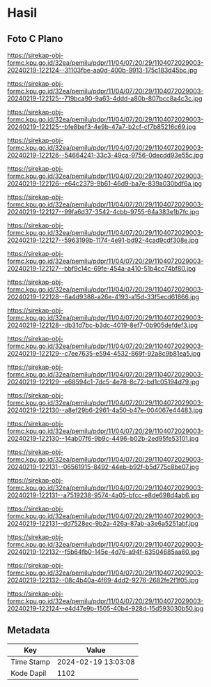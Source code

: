 # Hasil

## Foto C Plano

https://sirekap-obj-formc.kpu.go.id/32ea/pemilu/pdpr/11/04/07/20/29/1104072029003-20240219-122124--31103fbe-aa0d-400b-9913-175c183d45bc.jpg

https://sirekap-obj-formc.kpu.go.id/32ea/pemilu/pdpr/11/04/07/20/29/1104072029003-20240219-122125--719bca90-9a63-4ddd-a80b-807bcc8a4c3c.jpg

https://sirekap-obj-formc.kpu.go.id/32ea/pemilu/pdpr/11/04/07/20/29/1104072029003-20240219-122125--bfe8bef3-4e9b-47a7-b2cf-cf7b85216c69.jpg

https://sirekap-obj-formc.kpu.go.id/32ea/pemilu/pdpr/11/04/07/20/29/1104072029003-20240219-122126--54664241-33c3-49ca-9756-0decdd93e55c.jpg

https://sirekap-obj-formc.kpu.go.id/32ea/pemilu/pdpr/11/04/07/20/29/1104072029003-20240219-122126--e64c2379-9b61-46d9-ba7e-839a030bdf6a.jpg

https://sirekap-obj-formc.kpu.go.id/32ea/pemilu/pdpr/11/04/07/20/29/1104072029003-20240219-122127--99fa6d37-3542-4cbb-9755-64a383e1b7fc.jpg

https://sirekap-obj-formc.kpu.go.id/32ea/pemilu/pdpr/11/04/07/20/29/1104072029003-20240219-122127--5963199b-1174-4e91-bd92-4cad9cdf308e.jpg

https://sirekap-obj-formc.kpu.go.id/32ea/pemilu/pdpr/11/04/07/20/29/1104072029003-20240219-122127--bbf9c14c-69fe-454a-a410-51b4cc74bf80.jpg

https://sirekap-obj-formc.kpu.go.id/32ea/pemilu/pdpr/11/04/07/20/29/1104072029003-20240219-122128--6a4d9388-a26e-4193-a15d-33f5ecd61866.jpg

https://sirekap-obj-formc.kpu.go.id/32ea/pemilu/pdpr/11/04/07/20/29/1104072029003-20240219-122128--db31d7bc-b3dc-4019-8ef7-0b905defdef3.jpg

https://sirekap-obj-formc.kpu.go.id/32ea/pemilu/pdpr/11/04/07/20/29/1104072029003-20240219-122129--c7ee7635-e594-4532-869f-92a8c9b81ea5.jpg

https://sirekap-obj-formc.kpu.go.id/32ea/pemilu/pdpr/11/04/07/20/29/1104072029003-20240219-122129--e68594c1-7dc5-4e78-8c72-bd1c05194d79.jpg

https://sirekap-obj-formc.kpu.go.id/32ea/pemilu/pdpr/11/04/07/20/29/1104072029003-20240219-122130--a8ef29b6-2961-4a50-b47e-004067e44483.jpg

https://sirekap-obj-formc.kpu.go.id/32ea/pemilu/pdpr/11/04/07/20/29/1104072029003-20240219-122130--14ab07f6-9b9c-4496-b02b-2ed95fe53101.jpg

https://sirekap-obj-formc.kpu.go.id/32ea/pemilu/pdpr/11/04/07/20/29/1104072029003-20240219-122131--06561915-8492-44eb-b92f-b5d775c8be07.jpg

https://sirekap-obj-formc.kpu.go.id/32ea/pemilu/pdpr/11/04/07/20/29/1104072029003-20240219-122131--a7519238-9574-4a05-bfcc-e8de698d4ab6.jpg

https://sirekap-obj-formc.kpu.go.id/32ea/pemilu/pdpr/11/04/07/20/29/1104072029003-20240219-122131--dd7528ec-9b2a-426a-87ab-a3e6a5251abf.jpg

https://sirekap-obj-formc.kpu.go.id/32ea/pemilu/pdpr/11/04/07/20/29/1104072029003-20240219-122132--f5b64fb0-145e-4d76-a94f-63504685aa60.jpg

https://sirekap-obj-formc.kpu.go.id/32ea/pemilu/pdpr/11/04/07/20/29/1104072029003-20240219-122132--08c4b40a-4f69-4dd2-9276-2682fe2f1f05.jpg

https://sirekap-obj-formc.kpu.go.id/32ea/pemilu/pdpr/11/04/07/20/29/1104072029003-20240219-122124--e4d47e9b-1505-40b4-928d-15d593030b50.jpg


## Metadata

| Key        | Value               |
| ---------- | ------------------- |
| Time Stamp | 2024-02-19 13:03:08 |
| Kode Dapil | 1102                |



